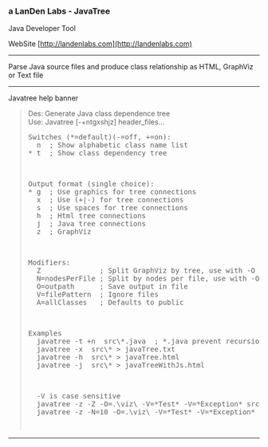 ### a LanDen Labs - JavaTree
Java Developer Tool


WebSite
[http://landenlabs.com](http://landenlabs.com)

***
Parse Java source files and produce class relationship as HTML, GraphViz or Text file
***

Javatree help banner
<blockquote>


Des: Generate Java class dependence tree<br>
Use: Javatree [-+ntgxshjz] header_files...

<pre>
Switches (*=default)(-=off, +=on):
  n  ; Show alphabetic class name list
* t  ; Show class dependency tree

<p>
Output format (single choice):
* g  ; Use graphics for tree connections
  x  ; Use (+|-) for tree connections
  s  ; Use spaces for tree connections
  h  ; Html tree connections
  j  ; Java tree connections
  z  ; GraphViz 

<p>
Modifiers:
  Z              ; Split GraphViz by tree, use with -O
  N=nodesPerFile ; Split by nodes per file, use with -O
  O=outpath      ; Save output in file 
  V=filePattern  ; Ignore files 
  A=allClasses   ; Defaults to public 

<p>
Examples
  javatree -t +n  src\*.java  ; *.java prevent recursion
  javatree -x  src\* > javaTree.txt
  javatree -h  src\* > javaTree.html
  javatree -j  src\* > javaTreeWithJs.html

<p>
  -V is case sensitive 
  javatree -z -Z -O=.\viz\ -V=*Test* -V=*Exception* src\* >foo.gv
  javatree -z -N=10 -O=.\viz\ -V=*Test* -V=*Exception* src\* >foo.g
 </pre>
 </blockquote>
  
  <hr>
  <p>